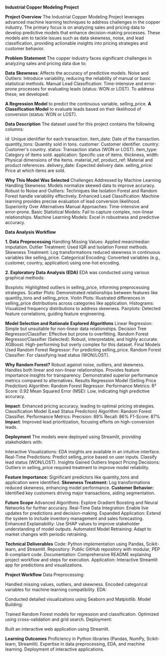 **Industrial Copper Modeling Project**

**Project Overview**
The Industrial Copper Modeling Project leverages advanced machine learning techniques to address challenges in the copper industry. The primary focus is on analyzing sales and pricing data to develop predictive models that enhance decision-making processes. These models aim to tackle issues such as data skewness, noise, and lead classification, providing actionable insights into pricing strategies and customer behavior.

**Problem Statement**
The copper industry faces significant challenges in analyzing sales and pricing data due to:

**Data Skewness**: Affects the accuracy of predictive models.
Noise and Outliers: Introduce variability, reducing the reliability of manual or basic statistical methods.
Manual Lead Classification: Time-intensive and error-prone processes for evaluating leads (status: WON or LOST).
To address these, we developed:

**A Regression Model** to predict the continuous variable, selling_price.
**A Classification Model** to evaluate leads based on their likelihood of conversion (status: WON or LOST).

**Data Description**
The dataset used for this project contains the following columns:

id: Unique identifier for each transaction.
item_date: Date of the transaction.
quantity_tons: Quantity sold in tons.
customer: Customer identifier.
country: Customer's country.
status: Transaction status (WON or LOST).
item_type: Category of items sold.
application: Specific use of items.
thickness, width: Physical dimensions of the items.
material_ref, product_ref: Material and product references.
delivery_date: Expected delivery date.
selling_price: Price at which items are sold.


**Why This Model Was Selected**
Challenges Addressed by Machine Learning
Handling Skewness: Models normalize skewed data to improve accuracy.
Robust to Noise and Outliers: Techniques like Isolation Forest and Random Forest handle variability effectively.
Enhanced Lead Classification: Machine learning provides precise evaluation of lead conversion likelihood.
Superiority Over Alternatives
Manual Approaches: Time-intensive and error-prone.
Basic Statistical Models: Fail to capture complex, non-linear relationships.
Machine Learning Models: Excel in robustness and predictive accuracy.

**Data Analysis Workflow**

**1. Data Preprocessing**
Handling Missing Values: Applied mean/median imputation.
Outlier Treatment: Used IQR and Isolation Forest methods.
Skewness Treatment: Log transformations reduced skewness in continuous variables like selling_price.
Categorical Encoding: Converted variables (e.g., customer, country, application) using one-hot encoding.

**2. Exploratory Data Analysis (EDA)**
EDA was conducted using various graphical methods:

Boxplots: Highlighted outliers in selling_price, informing preprocessing strategies.
Scatter Plots: Demonstrated relationships between features like quantity_tons and selling_price.
Violin Plots: Illustrated differences in selling_price distributions across categories like application.
Histograms: Visualized frequency distributions to address skewness.
Pairplots: Detected feature correlations, guiding feature engineering.

**Model Selection and Rationale**
**Explored Algorithms**
Linear Regression: Simple but unsuitable for non-linear data relationships.
Decision Tree Regressor/Classifier: Effective but prone to overfitting.
Random Forest Regressor/Classifier (Selected): Robust, interpretable, and highly accurate.
XGBoost: High-performing but overly complex for this dataset.
Final Models Used
Random Forest Regressor: For predicting selling_price.
Random Forest Classifier: For classifying lead status (WON/LOST).

**Why Random Forest?**
Robust against noise, outliers, and skewness.
Handles both linear and non-linear relationships.
Provides feature importance insights for transparency.
Demonstrated superior performance metrics compared to alternatives.
Results
Regression Model (Selling Price Prediction)
Algorithm: Random Forest Regressor.
Performance Metrics:
R² Score: 0.92
Mean Squared Error (MSE): Low, indicating high predictive accuracy.

**Impact**: Enhanced pricing accuracy, leading to optimal pricing strategies.
Classification Model (Lead Status Prediction)
Algorithm: Random Forest Classifier.
Performance Metrics:
Precision: 89%
Recall: 86%
F1-Score: 87%
**Impact**: Improved lead prioritization, focusing efforts on high-conversion leads.

**Deployment**
The models were deployed using Streamlit, providing stakeholders with:

Interactive Visualizations: EDA insights are available in an intuitive interface.
Real-Time Predictions:
Predict selling_price based on user inputs.
Classify lead status (WON/LOST).
Insights Gained
Outliers Impact Pricing Decisions:
Outliers in selling_price required treatment to improve model reliability.

**Feature Importance:**
Significant predictors like quantity_tons and application were identified.
**Skewness Treatment:**
Log transformations reduced skewness, enhancing model performance.
**Customer Behavior:**
Identified key customers driving major transactions, aiding segmentation.

**Future Scope**
Advanced Algorithms: Explore Gradient Boosting and Neural Networks for further accuracy.
Real-Time Data Integration: Enable live updates for predictions and decision-making.
Expanded Application: Extend the system to include inventory management and sales forecasting.
Enhanced Explainability: Use SHAP values to improve stakeholder understanding of model outputs.
Automated Model Retraining: Adapt to market changes with periodic retraining.

**Technical Deliverables**
Code: Python implementation using Pandas, Scikit-learn, and Streamlit.
Repository: Public GitHub repository with modular, PEP 8-compliant code.
Documentation: Comprehensive README explaining project workflow and steps for execution.
Application: Interactive Streamlit app for predictions and visualizations.

**Project Workflow**
Data Preprocessing:

Handled missing values, outliers, and skewness.
Encoded categorical variables for machine learning compatibility.
EDA:

Conducted detailed visualizations using Seaborn and Matplotlib.
Model Building:

Trained Random Forest models for regression and classification.
Optimized using cross-validation and grid search.
Deployment:

Built an interactive web application using Streamlit.

**Learning Outcomes**
Proficiency in Python libraries (Pandas, NumPy, Scikit-learn, Streamlit).
Expertise in data preprocessing, EDA, and machine learning.
Deployment of interactive applications.

